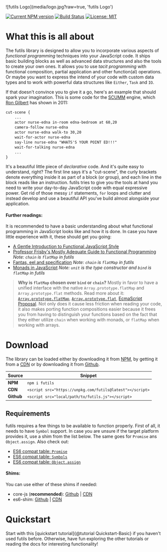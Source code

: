 <div class="readme_logo">![futils Logo](media/logo.jpg?raw=true, 'futils Logo')</div>
<div class="icon icon--whale1" id="topwhale"></div>

[![Current NPM version](https://badge.fury.io/js/futils.svg)](https://badge.fury.io/js/futils)
[![Build Status](https://travis-ci.org/urbandrone/futils.svg?branch=master)](https://travis-ci.org/urbandrone/futils)
[![License: MIT](https://img.shields.io/badge/License-MIT-yellow.svg)](https://opensource.org/licenses/MIT)



# What this is all about
The futils library is designed to allow you to incorporate various aspects of _functional programming_ techniques into your JavaScript code. It ships basic building blocks as well as advanced data structures and also the tools to create your own ones. It allows you to use _tacit programming_ with functional composition, partial application and other function(al) operations. Or maybe you want to express the intend of your code with custom data types and to work with powerful data structures like `Either`, `Task` and `IO`. 

If that doesn't convince you to give it a go, here's an example that should spark your imagination. This is some code for the [SCUMM](https://en.wikipedia.org/wiki/SCUMM) engine, which [Ron Gilbert](https://en.wikipedia.org/wiki/Ron_Gilbert) has shown in 2011:

```
cut-scene {
    ...
    actor nurse-edna in-room edna-bedroom at 60,20
    camera-follow nurse-edna
    actor nurse-edna walk-to 30,20
    wait-for-actor nurse-edna
    say-line nurse-edna "WHATS'S YOUR POINT ED!!!"
    wait-for-talking nurse-edna
    ...
}
```

It's a beautiful little piece of _declarative_ code. And it's quite easy to understand, right? The first line says it's a "cut-scene", the curly brackets denote everything inside it as part of a block (or group), and each line in the block reads like an instruction. futils tries to give you the tools at hand you need to write your day-to-day JavaScript code with equal expressive power. Get rid of those messy `if` statements, `for` loops and clutter and instead develop and use a beautiful API you've build almost alongside your application.

#### Further readings:
It is recommended to have a basic understanding about what functional programming in JavaScript looks like and how it is done. In case you have little experience with it, these should get you going:
- [A Gentle Introduction to Functional JavaScript Style](https://jrsinclair.com/articles/2016/gentle-introduction-to-functional-javascript-style/)
- [Professor Frisby's Mostly Adequate Guide to Functional Programming](https://github.com/MostlyAdequate/mostly-adequate-guide)
  _Note: `chain` is `flatMap` in futils_
- [Fantas, eel and specification](http://www.tomharding.me/fantasy-land/)
  _Note: `chain` is `flatMap` in futils_
- [Monads in JavaScript](https://curiosity-driven.org/monads-in-javascript)
  _Note: `unit` is the type constructor and `bind` is `flatMap` in futils_

<div class="grid grid--1of6">
    <div class="icon icon--whale2"></div>

> **Why is `flatMap` chosen over `bind` or `chain`?**
> Mostly in favor to have a unified interface with the native `Array.prototype.flatMap` and `Array.prototype.flat` methods. Read more about it:
> [`Array.prototype.flatMap`](https://developer.mozilla.org/en-US/docs/Web/JavaScript/Reference/Global_Objects/Array/flatMap),
> [`Array.prototype.flat`](https://developer.mozilla.org/en-US/docs/Web/JavaScript/Reference/Global_Objects/Array/flat),
> [EcmaScript Proposal](https://github.com/tc39/proposal-flatMap). Not only does it cause less friction when reading your code, it also makes
> porting function compositions easier because it frees you from having to distinguish your functions based on the fact that they either utilize
> `chain` when working with monads, or `flatMap` when working with arrays.
</div>



# Download
The library can be loaded either by downloading it from [NPM](https://www.npmjs.com/package/futils), by getting it from a [CDN](https://unpkg.com/futils@latest) or by downloading it from [Github](https://raw.githubusercontent.com/urbandrone/futils/master/dist/futils.js).

| Source     | Snippet                                                                  |
| -----------|--------------------------------------------------------------------------|
| **NPM**    | `npm i futils`                                                           |
| **CDN**    | `<script src="https://unpkg.com/futils@latest"></script>`                |
| **Github** | `<script src="local/path/to/futils.js"></script>`                        |

## Requirements
futils requires a few things to be available to function properly. First of all, it needs to have `Symbol` support. In case you are unsure if the target platform provides it, use a shim from the list below. The same goes for `Promise` ans `Object.assign`. Also check out:
- [ES6 compat table: `Promise`](http://kangax.github.io/compat-table/es6/#test-Promise)
- [ES6 compat table: `Symbols`](http://kangax.github.io/compat-table/es6/#test-Symbol)
- [ES6 compat table: `Object.assign`](http://kangax.github.io/compat-table/es6/#test-Object_static_methods)

#### Shims:
You can use either of these shims if needed:
- core-js (**recommended**): [Github](https://github.com/zloirock/core-js) | [CDN](https://unpkg.com/core-js-bundle@3.0.0-beta.9/minified.js)
- es6-shim: [Github](https://github.com/paulmillr/es6-shim) | [CDN](https://cdnjs.com/libraries/es6-shim)



# Quickstart
Start with this [quickstart tutorial]{@tutorial Quickstart-Basic} if you haven't used futils before. Otherwise, have fun exploring the other tutorials or reading the docs for interesting functionality!